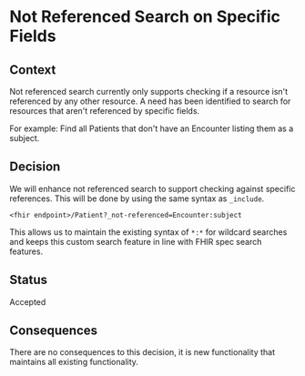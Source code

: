 # Not Referenced Search on Specific Fields

## Context 
   Not referenced search currently only supports checking if a resource isn't referenced by any other resource. A need has been identified to search for resources that aren't referenced by specific fields. 
   
   For example: Find all Patients that don't have an Encounter listing them as a subject.

## Decision
   We will enhance not referenced search to support checking against specific references. This will be done by using the same syntax as `_include`.

   `<fhir endpoint>/Patient?_not-referenced=Encounter:subject`

   This allows us to maintain the existing syntax of `*:*` for wildcard searches and keeps this custom search feature in line with FHIR spec search features.

## Status
   Accepted

## Consequences
   There are no consequences to this decision, it is new functionality that maintains all existing functionality.
